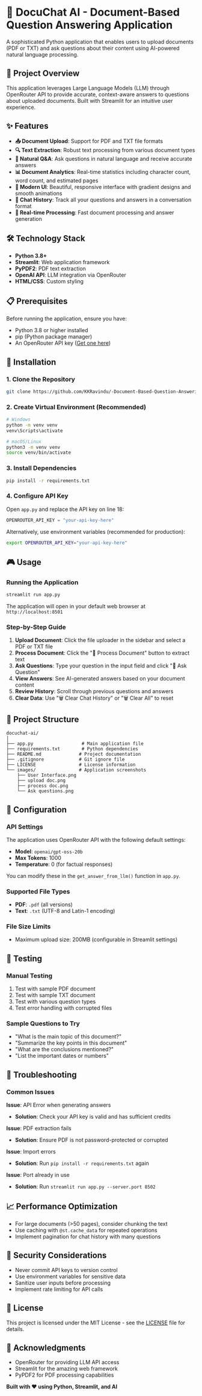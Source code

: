 # 📄 DocuChat AI - Document-Based Question Answering Application

A sophisticated Python application that enables users to upload documents (PDF or TXT) and ask questions about their content using AI-powered natural language processing.

## 🎯 Project Overview

This application leverages Large Language Models (LLM) through OpenRouter API to provide accurate, context-aware answers to questions about uploaded documents. Built with Streamlit for an intuitive user experience.

## ✨ Features

- **📤 Document Upload**: Support for PDF and TXT file formats
- **🔍 Text Extraction**: Robust text processing from various document types
- **💬 Natural Q&A**: Ask questions in natural language and receive accurate answers
- **📊 Document Analytics**: Real-time statistics including character count, word count, and estimated pages
- **🎨 Modern UI**: Beautiful, responsive interface with gradient designs and smooth animations
- **💾 Chat History**: Track all your questions and answers in a conversation format
- **🔄 Real-time Processing**: Fast document processing and answer generation

## 🛠️ Technology Stack

- **Python 3.8+**
- **Streamlit**: Web application framework
- **PyPDF2**: PDF text extraction
- **OpenAI API**: LLM integration via OpenRouter
- **HTML/CSS**: Custom styling

## 📋 Prerequisites

Before running the application, ensure you have:

- Python 3.8 or higher installed
- pip (Python package manager)
- An OpenRouter API key ([Get one here](https://openrouter.ai/))

## 🚀 Installation

### 1. Clone the Repository

```bash
git clone https://github.com/KKRavindu/-Document-Based-Question-Answering-Application
```

### 2. Create Virtual Environment (Recommended)

```bash
# Windows
python -m venv venv
venv\Scripts\activate

# macOS/Linux
python3 -m venv venv
source venv/bin/activate
```

### 3. Install Dependencies

```bash
pip install -r requirements.txt
```

### 4. Configure API Key

Open `app.py` and replace the API key on line 18:

```python
OPENROUTER_API_KEY = "your-api-key-here"
```

Alternatively, use environment variables (recommended for production):

```bash
export OPENROUTER_API_KEY="your-api-key-here"
```

## 🎮 Usage

### Running the Application

```bash
streamlit run app.py
```

The application will open in your default web browser at `http://localhost:8501`

### Step-by-Step Guide

1. **Upload Document**: Click the file uploader in the sidebar and select a PDF or TXT file
2. **Process Document**: Click the "🚀 Process Document" button to extract text
3. **Ask Questions**: Type your question in the input field and click "🚀 Ask Question"
4. **View Answers**: See AI-generated answers based on your document content
5. **Review History**: Scroll through previous questions and answers
6. **Clear Data**: Use "🗑️ Clear Chat History" or "🗑️ Clear All" to reset

## 📁 Project Structure

```
docuchat-ai/
│
├── app.py                  # Main application file
├── requirements.txt        # Python dependencies
├── README.md              # Project documentation
├── .gitignore             # Git ignore file
├── LICENSE                # License information
└── images/                # Application screenshots
    ├── User Interface.png
    ├── upload doc.png
    ├── process doc.png
    └── Ask questions.png
```

## 🔧 Configuration

### API Settings

The application uses OpenRouter API with the following default settings:

- **Model**: `openai/gpt-oss-20b`
- **Max Tokens**: 1000
- **Temperature**: 0 (for factual responses)

You can modify these in the `get_answer_from_llm()` function in `app.py`.

### Supported File Types

- **PDF**: `.pdf` (all versions)
- **Text**: `.txt` (UTF-8 and Latin-1 encoding)

### File Size Limits

- Maximum upload size: 200MB (configurable in Streamlit settings)

## 🧪 Testing

### Manual Testing

1. Test with sample PDF document
2. Test with sample TXT document
3. Test with various question types
4. Test error handling with corrupted files

### Sample Questions to Try

- "What is the main topic of this document?"
- "Summarize the key points in this document"
- "What are the conclusions mentioned?"
- "List the important dates or numbers"

## 🐛 Troubleshooting

### Common Issues

**Issue**: API Error when generating answers
- **Solution**: Check your API key is valid and has sufficient credits

**Issue**: PDF extraction fails
- **Solution**: Ensure PDF is not password-protected or corrupted

**Issue**: Import errors
- **Solution**: Run `pip install -r requirements.txt` again

**Issue**: Port already in use
- **Solution**: Run `streamlit run app.py --server.port 8502`

## 📈 Performance Optimization

- For large documents (>50 pages), consider chunking the text
- Use caching with `@st.cache_data` for repeated operations
- Implement pagination for chat history with many questions

## 🔐 Security Considerations

- Never commit API keys to version control
- Use environment variables for sensitive data
- Sanitize user inputs before processing
- Implement rate limiting for API calls

## 📝 License

This project is licensed under the MIT License - see the [LICENSE](LICENSE) file for details.

## 🙏 Acknowledgments

- OpenRouter for providing LLM API access
- Streamlit for the amazing web framework
- PyPDF2 for PDF processing capabilities

**Built with ❤️ using Python, Streamlit, and AI**
